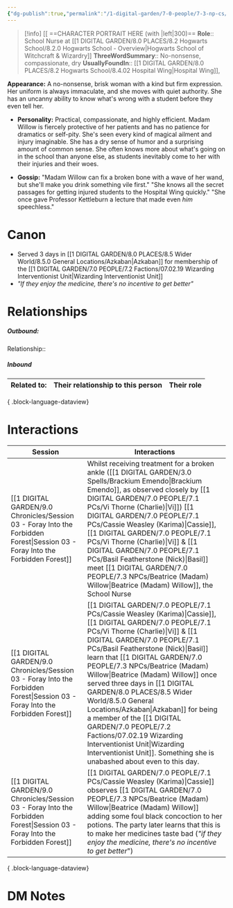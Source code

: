 ```yaml
---
{"dg-publish":true,"permalink":"/1-digital-garden/7-0-people/7-3-np-cs/beatrice-madam-willow/","tags":["#person","hogwarts","hogwarts-faculty","#support-staff","ravenclaw","WIU"]}
---
```


>[!info] 
>[[ ==CHARACTER PORTRAIT HERE (with |left|300)==
>**Role**:: School Nurse at [[1 DIGITAL GARDEN/8.0 PLACES/8.2 Hogwarts School/8.2.0 Hogwarts School - Overview\|Hogwarts School of Witchcraft & Wizardry]]
>**ThreeWordSummary**:: No-nonsense, compassionate, dry
>**UsuallyFoundIn**:: [[1 DIGITAL GARDEN/8.0 PLACES/8.2 Hogwarts School/8.4.02 Hospital Wing\|Hospital Wing]], 

**Appearance:** A no-nonsense, brisk woman with a kind but firm expression. Her uniform is always immaculate, and she moves with quiet authority. She has an uncanny ability to know what's wrong with a student before they even tell her.
    
- **Personality:** Practical, compassionate, and highly efficient. Madam Willow is fiercely protective of her patients and has no patience for dramatics or self-pity. She's seen every kind of magical ailment and injury imaginable. She has a dry sense of humor and a surprising amount of common sense. She often knows more about what's going on in the school than anyone else, as students inevitably come to her with their injuries and their woes.
    
- **Gossip:** "Madam Willow can fix a broken bone with a wave of her wand, but she'll make you drink something vile first." "She knows all the secret passages for getting injured students to the Hospital Wing quickly." "She once gave Professor Kettleburn a lecture that made even _him_ speechless."
    

# Canon
- Served 3 days in [[1 DIGITAL GARDEN/8.0 PLACES/8.5 Wider World/8.5.0 General Locations/Azkaban\|Azkaban]] for membership of the [[1 DIGITAL GARDEN/7.0 PEOPLE/7.2 Factions/07.02.19 Wizarding Interventionist Unit\|Wizarding Interventionist Unit]]
- _"If they enjoy the medicine, there's no incentive to get better"_


# Relationships
##### Outbound:
Relationship::

##### Inbound
| Related to: | Their relationship to this person | Their role |
| ----------- | --------------------------------- | ---------- |

{ .block-language-dataview}

# Interactions

| Session                                                                                                                           | Interactions                                                                                                                                                                                                                                                                                                                                   |
| --------------------------------------------------------------------------------------------------------------------------------- | ---------------------------------------------------------------------------------------------------------------------------------------------------------------------------------------------------------------------------------------------------------------------------------------------------------------------------------------------- |
| [[1 DIGITAL GARDEN/9.0 Chronicles/Session 03 - Foray Into the Forbidden Forest\|Session 03 - Foray Into the Forbidden Forest]] | Whilst receiving treatment for a broken ankle ([[1 DIGITAL GARDEN/3.0 Spells/Brackium Emendo\|Brackium Emendo]], as observed closely by [[1 DIGITAL GARDEN/7.0 PEOPLE/7.1 PCs/Vi Thorne (Charlie)\|Vi]]) [[1 DIGITAL GARDEN/7.0 PEOPLE/7.1 PCs/Cassie Weasley (Karima)\|Cassie]], [[1 DIGITAL GARDEN/7.0 PEOPLE/7.1 PCs/Vi Thorne (Charlie)\|Vi]] & [[1 DIGITAL GARDEN/7.0 PEOPLE/7.1 PCs/Basil Featherstone (Nick)\|Basil]]  meet [[1 DIGITAL GARDEN/7.0 PEOPLE/7.3 NPCs/Beatrice (Madam) Willow\|Beatrice (Madam) Willow]], the School Nurse                                                            |
| [[1 DIGITAL GARDEN/9.0 Chronicles/Session 03 - Foray Into the Forbidden Forest\|Session 03 - Foray Into the Forbidden Forest]] | [[1 DIGITAL GARDEN/7.0 PEOPLE/7.1 PCs/Cassie Weasley (Karima)\|Cassie]], [[1 DIGITAL GARDEN/7.0 PEOPLE/7.1 PCs/Vi Thorne (Charlie)\|Vi]] & [[1 DIGITAL GARDEN/7.0 PEOPLE/7.1 PCs/Basil Featherstone (Nick)\|Basil]] learn that [[1 DIGITAL GARDEN/7.0 PEOPLE/7.3 NPCs/Beatrice (Madam) Willow\|Beatrice (Madam) Willow]] once served three days in [[1 DIGITAL GARDEN/8.0 PLACES/8.5 Wider World/8.5.0 General Locations/Azkaban\|Azkaban]] for being a member of the [[1 DIGITAL GARDEN/7.0 PEOPLE/7.2 Factions/07.02.19 Wizarding Interventionist Unit\|Wizarding Interventionist Unit]]. Something she is unabashed about even to this day. |
| [[1 DIGITAL GARDEN/9.0 Chronicles/Session 03 - Foray Into the Forbidden Forest\|Session 03 - Foray Into the Forbidden Forest]] | [[1 DIGITAL GARDEN/7.0 PEOPLE/7.1 PCs/Cassie Weasley (Karima)\|Cassie]] observes [[1 DIGITAL GARDEN/7.0 PEOPLE/7.3 NPCs/Beatrice (Madam) Willow\|Beatrice (Madam) Willow]] adding some foul black concoction to her potions. The party later learns that this is to make her medicines taste bad (*"if they enjoy the medicine, there's no incentive to get better*")                                                                            |

{ .block-language-dataview}

# DM Notes

